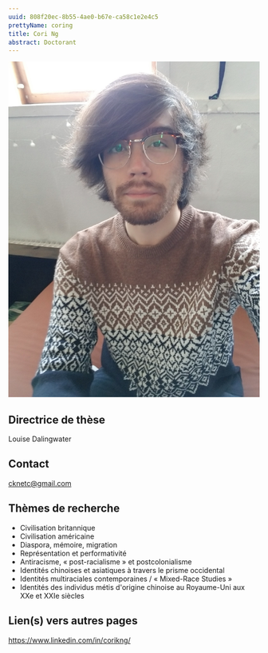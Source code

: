 ```yaml
---
uuid: 808f20ec-8b55-4ae0-b67e-ca58c1e2e4c5
prettyName: coring
title: Cori Ng
abstract: Doctorant
---
```



![small](Ng_Cori.jpg)

## Directrice de thèse

Louise Dalingwater

## Contact

 cknetc@gmail.com

## Thèmes de recherche

 - Civilisation britannique
- Civilisation américaine
- Diaspora, mémoire, migration
- Représentation et performativité
- Antiracisme, « post-racialisme » et postcolonialisme
- Identités chinoises et asiatiques à travers le prisme occidental
- Identités multiraciales contemporaines / « Mixed-Race Studies »
- Identités des individus métis d'origine chinoise au Royaume-Uni aux XXe et XXIe siècles

## Lien(s) vers autres pages

 https://www.linkedin.com/in/corikng/

